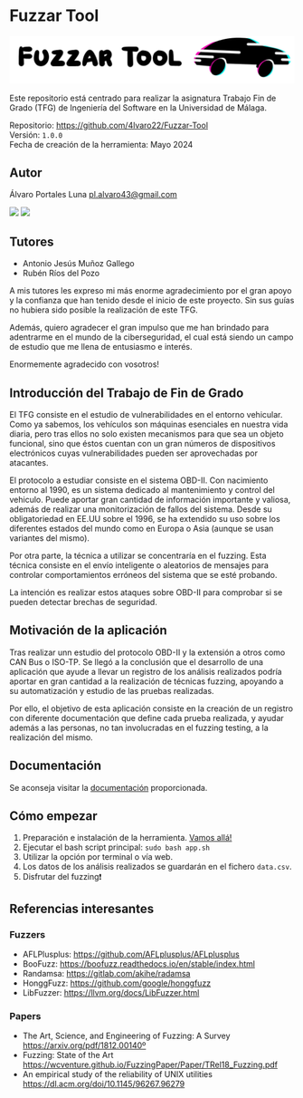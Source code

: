 # Fuzzar Tool  
<img src="./public/images/logo.png">



Este repositorio está centrado para realizar la asignatura Trabajo Fin de Grado (TFG) de Ingeniería del Software en la Universidad de Málaga. 

Repositorio: https://github.com/4lvaro22/Fuzzar-Tool  
Versión:  ```1.0.0```  
Fecha de creación de la herramienta: Mayo 2024 

## Autor  
Álvaro Portales Luna pl.alvaro43@gmail.com  
  
<a href="https://github.com/4lvaro22"><img src="https://img.shields.io/badge/GitHub-100000?style=for-the-badge&logo=github&logoColor=white"></a>
<a href="https://www.linkedin.com/in/alvaro-portales-luna/"><img src="https://img.shields.io/badge/LinkedIn-0077B5?style=for-the-badge&logo=linkedin&logoColor=white"></a>  

## Tutores  
- Antonio Jesús Muñoz Gallego
- Rubén Ríos del Pozo

A mis tutores les expreso mi más enorme agradecimiento por el gran apoyo y la confianza que han tenido desde el inicio de este proyecto. Sin sus guías no hubiera sido posible la realización de este TFG.

Además, quiero agradecer el gran impulso que me han brindado para adentrarme en el mundo de la ciberseguridad, el cual está siendo un campo de estudio que me llena de entusiasmo e interés.

Enormemente agradecido con vosotros!

## Introducción del Trabajo de Fin de Grado
El TFG consiste en el estudio de vulnerabilidades en el entorno vehicular. Como ya sabemos, los vehículos son máquinas esenciales en nuestra vida diaria, pero tras ellos no solo existen mecanismos para que sea un objeto funcional, sino que éstos cuentan con un gran números de dispositivos electrónicos cuyas vulnerabilidades pueden ser aprovechadas por atacantes.  
  
El protocolo a estudiar consiste en el sistema OBD-II. Con nacimiento entorno al 1990, es un sistema dedicado al mantenimiento y control del vehiculo. Puede aportar gran cantidad de información importante y valiosa, además de realizar una monitorización de fallos del sistema. Desde su obligatoriedad en EE.UU sobre el 1996, se ha extendido su uso sobre los diferentes estados del mundo como en Europa o Asia (aunque se usan variantes del mismo).  

Por otra parte, la técnica a utilizar se concentraría en el fuzzing. Esta técnica consiste en el envío inteligente o aleatorios de mensajes para controlar comportamientos erróneos del sistema que se esté probando.

La intención es realizar estos ataques sobre OBD-II para comprobar si se pueden detectar brechas de seguridad.

## Motivación de la aplicación
Tras realizar unn estudio del protocolo OBD-II y la extensión a otros como CAN Bus o ISO-TP. Se llegó a la conclusión que el desarrollo de una aplicación que ayude a llevar un registro de los análisis realizados podría aportar en gran cantidad a la realización de técnicas fuzzing, apoyando a su automatización y estudio de las pruebas realizadas.

Por ello, el objetivo de esta aplicación consiste en la creación de un registro con diferente documentación que define cada prueba realizada, y ayudar además a las personas, no tan involucradas en el fuzzing testing, a la realización del mismo.  

## Documentación  
Se aconseja visitar la [documentación](https://github.com/4lvaro22/Fuzzar-Tool/tree/main/docs) proporcionada.

## Cómo empezar  

1. Preparación e instalación de la herramienta. [Vamos allá!](https://github.com/4lvaro22/Fuzzar-Tool/blob/main/docs/INSTALL.md)
2. Ejecutar el bash script principal: ```sudo bash app.sh```
3. Utilizar la opción por terminal o vía web.
4. Los datos de los análisis realizados se guardarán en el fichero ```data.csv```. 
5. Disfrutar del fuzzing❗

## Referencias interesantes
### Fuzzers
- AFLPlusplus: https://github.com/AFLplusplus/AFLplusplus
- BooFuzz: https://boofuzz.readthedocs.io/en/stable/index.html  
- Randamsa: https://gitlab.com/akihe/radamsa
- HonggFuzz: https://github.com/google/honggfuzz
- LibFuzzer: https://llvm.org/docs/LibFuzzer.html

### Papers
- The Art, Science, and Engineering of Fuzzing: A Survey  
https://arxiv.org/pdf/1812.00140º
- Fuzzing: State of the Art   
https://wcventure.github.io/FuzzingPaper/Paper/TRel18_Fuzzing.pdf  
- An empirical study of the reliability of UNIX utilities  
https://dl.acm.org/doi/10.1145/96267.96279

